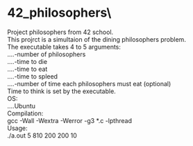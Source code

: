 # 42_philosophers\
Project philosophers from 42 school.\
This projrct is a simultaion of the dining philosophers problem.\
The executable takes 4 to 5 arguments:\
....-number of philosophers\
....-time to die\
....-time to eat\
....-time to spleed\
....-number of time each philosophers must eat (optional)\
Time to think is set by the executable.\
OS:\
....Ubuntu\
Compilation:\
gcc -Wall -Wextra -Werror -g3 \*.c -lpthread\
Usage:\
    ./a.out 5 810 200 200 10
	
